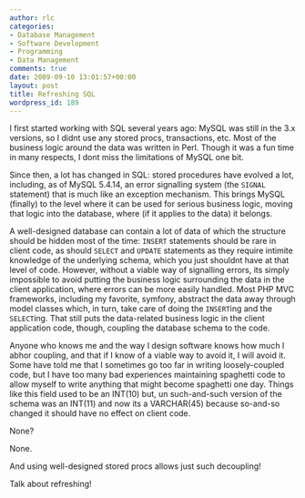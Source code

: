 ```yaml
---
author: rlc
categories:
- Database Management
- Software Development
- Programming
- Data Management
comments: true
date: 2009-09-10 13:01:57+00:00
layout: post
title: Refreshing SQL
wordpress_id: 189
---
```


I first started working with SQL several years ago: MySQL was still in the 3.x versions, so I didnt use any stored procs, transactions, etc. Most of the business logic around the data was written in Perl. Though it was a fun time in many respects, I dont miss the limitations of MySQL one bit.

<!--more-->

Since then, a lot has changed in SQL: stored procedures have evolved a lot, including, as of MySQL 5.4.14, an error signalling system (the `SIGNAL` statement) that is much like an exception mechanism. This brings MySQL (finally) to the level where it can be used for serious business logic, moving that logic into the database, where (if it applies to the data) it belongs.

A well-designed database can contain a lot of data of which the structure should be hidden most of the time: `INSERT` statements should be rare in client code, as should `SELECT` and `UPDATE` statements as they require intimite knowledge of the underlying schema, which you just shouldnt have at that level of code. However, without a viable way of signalling errors, its simply impossible to avoid putting the business logic surrounding the data in the client application, where errors can be more easily handled. Most PHP MVC frameworks, including my favorite, symfony, abstract the data away through model classes which, in turn, take care of doing the `INSERT`ing and the `SELECT`ing. That still puts the data-related business logic in the client application code, though, coupling the database schema to the code.

Anyone who knows me and the way I design software knows how much I abhor coupling, and that if I know of a viable way to avoid it, I will avoid it. Some have told me that I sometimes go too far in writing loosely-coupled code, but I have too many bad experiences maintaining spaghetti code to allow myself to write anything that might become spaghetti one day. Things like this field used to be an INT(10) but, un such-and-such version of the schema was an INT(11) and now its a VARCHAR(45) because so-and-so changed it should have no effect on client code.

None?

None.

And using well-designed stored procs allows just such decoupling!

Talk about refreshing!